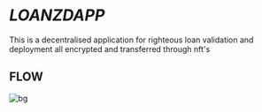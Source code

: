# *LOANZDAPP* 
This is a decentralised application for righteous loan validation and deployment all encrypted and transferred through nft's 

## FLOW
![bg](https://github.com/Tanmaydeep-Singh/loanzdaap-ETHIndia/assets/92568870/f37ff4a9-6a49-4742-a133-b524d2c6ac38)
